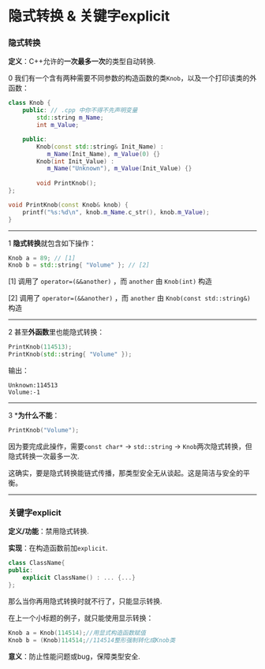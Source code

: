 # 隐式转换 & 关键字explicit



### 隐式转换

**定义**：C++允许的**一次最多一次**的类型自动转换.

0 我们有一个含有两种需要不同参数的构造函数的类`Knob`，以及一个打印该类的外函数：

```cpp
class Knob {
	public: // .cpp 中你不得不先声明变量
	    std::string m_Name;
	    int m_Value;    

	public:
		Knob(const std::string& Init_Name) :
 	       m_Name(Init_Name), m_Value(0) {}
		Knob(int Init_Value) :
 	       m_Name("Unknown"), m_Value(Init_Value) {}
    	
    	void PrintKnob();
};

void PrintKnob(const Knob& knob) {
	printf("%s:%d\n", knob.m_Name.c_str(), knob.m_Value);
}
```

------

1 **隐式转换**就包含如下操作：

```cpp
Knob a = 89; // [1]
Knob b = std::string{ "Volume" }; // [2]
```

[1] 调用了 `operator=(&&another)` ，而 `another` 由 `Knob(int)` 构造

[2] 调用了 `operator=(&&another)` ，而 `another` 由 `Knob(const std::string&)` 构造

------

2 甚至**外函数**里也能隐式转换：

```cpp
PrintKnob(114513);
PrintKnob(std::string{ "Volume" });
```

输出：

```
Unknown:114513
Volume:-1
```

------

3 ***为什么不能**：

```cpp
PrintKnob("Volume");
```

因为要完成此操作，需要`const char*` -> `std::string` -> `Knob`两次隐式转换，但隐式转换一次最多一次.

这确实，要是隐式转换能链式传播，那类型安全无从谈起。这是简洁与安全的平衡。

------



### 关键字explicit

**定义/功能**：禁用隐式转换.

**实现**：在构造函数前加`explicit`.

```cpp
class ClassName{
public:
    explicit ClassName() : ... {...}
};
```

那么当你再用隐式转换时就不行了，只能显示转换.

在上一个小标题的例子，就只能使用显示转换：

```cpp
Knob a = Knob(114514);//用显式构造函数赋值
Knob b = (Knob)114514;//114514整形强制转化成Knob类
```

**意义**：防止性能问题或bug，保障类型安全.